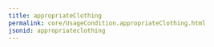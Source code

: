 ```yaml
---
title: appropriateClothing
permalink: core/UsageCondition.appropriateClothing.html
jsonid: appropriateclothing
---
```

